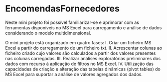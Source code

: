 # EncomendasFornecedores
Neste mini projeto foi possível familiarizar-se e aprimorar com as ferramentas disponíveis no MS  Excel para carregamento e análise de dados considerando o modelo multidimensional. 

O mini projeto está organizado em quatro fases: 
I. Criar um ficheiro MS Excel a partir do carregamento de um ficheiro txt.
II. Acrescentar colunas ao ficheiro criado cujo valores são calculados a partir dos valores presentes nas colunas carregadas.
III. Realizar análises exploratórias preliminares dos dados com recurso à aplicação de filtros no MS Excel.
IV. Utilização das capacidades de criação e alteração das tabelas dinâmicas (pivot tables) do MS Excel para suportar a análise de valores agregados dos dados.
